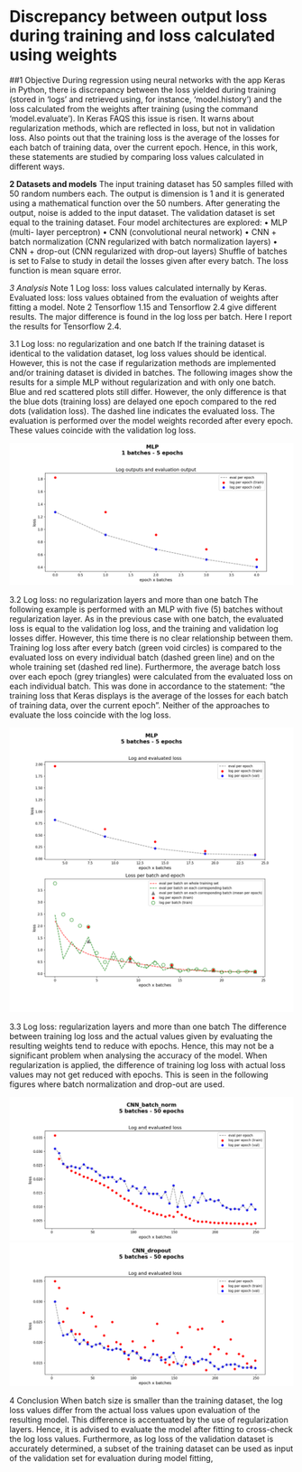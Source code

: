 Discrepancy between output loss during training and loss calculated using weights
===============================

##1	Objective
During regression using neural networks with the app Keras in Python, there is discrepancy between the loss yielded during training (stored in ‘logs’ and retrieved using, for instance, ‘model.history’) and the loss calculated from the weights after training (using the command ‘model.evaluate’). 
In Keras FAQS this issue is risen. It warns about regularization methods, which are reflected in loss, but not in validation loss. Also points out that the training loss is the average of the losses for each batch of training data, over the current epoch. 
Hence, in this work, these statements are studied by comparing loss values calculated in different ways.

**2	Datasets and models**
The input training dataset has 50 samples filled with 50 random numbers each. The output is dimension is 1 and it is generated using a mathematical function over the 50 numbers. After generating the output, noise is added to the input dataset.
The validation dataset is set equal to the training dataset.
Four model architectures are explored:
•	MLP (multi- layer perceptron)
•	CNN (convolutional neural network)
•	CNN + batch normalization (CNN regularized with batch normalization layers)
•	CNN + drop-out (CNN regularized with drop-out layers)
Shuffle of batches is set to False to study in detail the losses given after every batch.
The loss function is mean square error.

*3	Analysis*
Note 1 
Log loss: loss values calculated internally by Keras.
Evaluated loss: loss values obtained from the evaluation of weights after fitting a model.
Note 2
Tensorflow 1.15 and Tensorflow 2.4 give different results. The major difference is found in the log loss per batch. Here I report the results for Tensorflow 2.4.

3.1	Log loss: no regularization and one batch
If the training dataset is identical to the validation dataset, log loss values should be identical. However, this is not the case if regularization methods are implemented and/or training dataset is divided in batches. The following images show the results for a simple MLP without regularization and with only one batch. Blue and red scattered plots still differ. However, the only difference is that the blue dots (training loss) are delayed one epoch compared to the red dots (validation loss). 
The dashed line indicates the evaluated loss. The evaluation is performed over the model weights recorded after every epoch. These values coincide with the validation log loss. 
 
![plot_losses_MLP_1-batch_5-epochs](images/plot_losses_MLP_1-batch_5-epochs.png)


3.2	Log loss: no regularization layers and more than one batch
The following example is performed with an MLP with five (5) batches without regularization layer. As in the previous case with one batch, the evaluated loss is equal to the validation log loss, and the training and validation log losses differ. However, this time there is no clear relationship between them.
Training log loss after every batch (green void circles) is compared to the evaluated loss on every individual batch (dashed green line) and on the whole training set (dashed red line). Furthermore, the average batch loss over each epoch (grey triangles) were calculated from the evaluated loss on each individual batch. This was done in accordance to the statement: “the training loss that Keras displays is the average of the losses for each batch of training data, over the current epoch”.
Neither of the approaches to evaluate the loss coincide with the log loss. 

![plot_losses_MLP_5-batches_5-epochs](images/plot_losses_MLP_5-batches_5-epochs.png) 

3.3	Log loss: regularization layers and more than one batch
The difference between training log loss and the actual values given by evaluating the resulting weights tend to reduce with epochs. Hence, this may not be a significant problem when analysing the accuracy of the model. 
When regularization is applied, the difference of training log loss with actual loss values may not get reduced with epochs. This is seen in the following figures where batch normalization and drop-out are used.
 
![plot_losses_CNN-batchnorm_5-batches_50-epochs](images/plot_losses_CNN-batchnorm_5-batches_50-epochs.png)  
![plot_losses_CNN-dropout_5-batches_50-epochs](images/plot_losses_CNN-dropout_5-batches_50-epochs.png)  

4	Conclusion 
When batch size is smaller than the training dataset, the log loss values differ from the actual loss values upon evaluation of the resulting model. This difference is accentuated by the use of regularization layers.
Hence, it is advised to evaluate the model after fitting to cross-check the log loss values. Furthermore, as log loss of the validation dataset is accurately determined, a subset of the training dataset can be used as input of the validation set for evaluation during model fitting,
